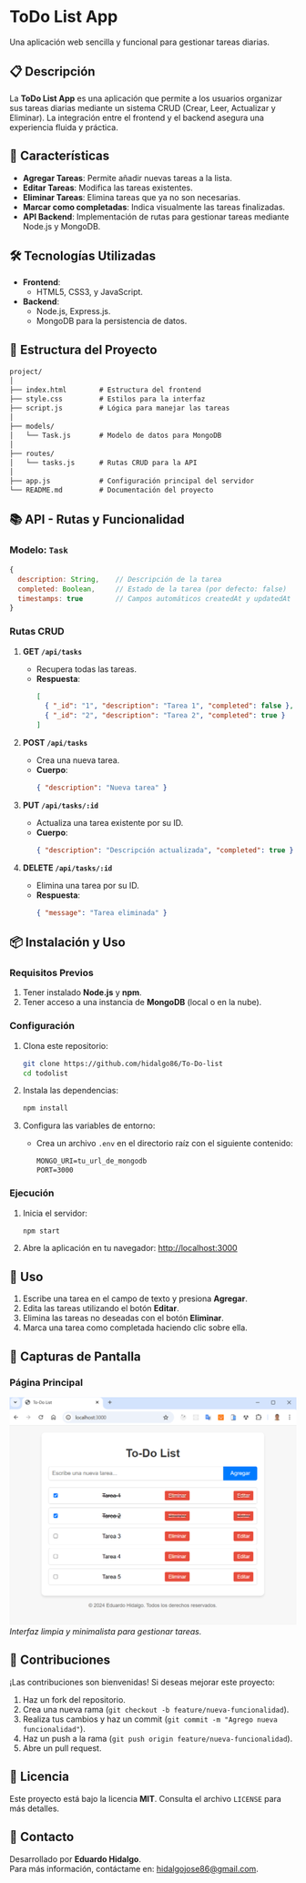 
# ToDo List App

Una aplicación web sencilla y funcional para gestionar tareas diarias.

## 📋 Descripción

La **ToDo List App** es una aplicación que permite a los usuarios organizar sus tareas diarias mediante un sistema CRUD (Crear, Leer, Actualizar y Eliminar). La integración entre el frontend y el backend asegura una experiencia fluida y práctica.

## 🚀 Características

- **Agregar Tareas**: Permite añadir nuevas tareas a la lista.
- **Editar Tareas**: Modifica las tareas existentes.
- **Eliminar Tareas**: Elimina tareas que ya no son necesarias.
- **Marcar como completadas**:  Indica visualmente las tareas finalizadas.
- **API Backend**: Implementación de rutas para gestionar tareas mediante Node.js y MongoDB.

## 🛠️ Tecnologías Utilizadas

- **Frontend**:
  - HTML5, CSS3, y JavaScript.
- **Backend**:
  - Node.js, Express.js.
  - MongoDB para la persistencia de datos.

## 📂 Estructura del Proyecto

```plaintext
project/
│
├── index.html        # Estructura del frontend
├── style.css         # Estilos para la interfaz
├── script.js         # Lógica para manejar las tareas
│
├── models/
│   └── Task.js       # Modelo de datos para MongoDB
│
├── routes/
│   └── tasks.js      # Rutas CRUD para la API
│
├── app.js            # Configuración principal del servidor
└── README.md         # Documentación del proyecto
```

## 📚 API - Rutas y Funcionalidad

### **Modelo: `Task`**
```javascript
{
  description: String,    // Descripción de la tarea
  completed: Boolean,     // Estado de la tarea (por defecto: false)
  timestamps: true        // Campos automáticos createdAt y updatedAt
}
```

### **Rutas CRUD**

1. **GET `/api/tasks`**
   - Recupera todas las tareas.
   - **Respuesta**:
     ```json
     [
       { "_id": "1", "description": "Tarea 1", "completed": false },
       { "_id": "2", "description": "Tarea 2", "completed": true }
     ]
     ```

2. **POST `/api/tasks`**
   - Crea una nueva tarea.
   - **Cuerpo**:
     ```json
     { "description": "Nueva tarea" }
     ```

3. **PUT `/api/tasks/:id`**
   - Actualiza una tarea existente por su ID.
   - **Cuerpo**:
     ```json
     { "description": "Descripción actualizada", "completed": true }
     ```

4. **DELETE `/api/tasks/:id`**
   - Elimina una tarea por su ID.
   - **Respuesta**:
     ```json
     { "message": "Tarea eliminada" }
     ```

## 📦 Instalación y Uso

### Requisitos Previos

1. Tener instalado **Node.js** y **npm**.
2. Tener acceso a una instancia de **MongoDB** (local o en la nube).

### Configuración

1. Clona este repositorio:
   ```bash
   git clone https://github.com/hidalgo86/To-Do-list
   cd todolist
   ```

2. Instala las dependencias:
   ```bash
   npm install
   ```

3. Configura las variables de entorno:
   - Crea un archivo `.env` en el directorio raíz con el siguiente contenido:
     ```plaintext
     MONGO_URI=tu_url_de_mongodb
     PORT=3000
     ```

### Ejecución

1. Inicia el servidor:
   ```bash
   npm start
   ```

2. Abre la aplicación en tu navegador:
   [http://localhost:3000](http://localhost:3000)

## 🌟 Uso

1. Escribe una tarea en el campo de texto y presiona **Agregar**.
2. Edita las tareas utilizando el botón **Editar**.
3. Elimina las tareas no deseadas con el botón **Eliminar**.
4. Marca una tarea como completada haciendo clic sobre ella.

## 🎨 Capturas de Pantalla

### Página Principal

![ToDo List UI](./image/app.png)  
*Interfaz limpia y minimalista para gestionar tareas.*

## 🤝 Contribuciones

¡Las contribuciones son bienvenidas! Si deseas mejorar este proyecto:

1. Haz un fork del repositorio.
2. Crea una nueva rama (`git checkout -b feature/nueva-funcionalidad`).
3. Realiza tus cambios y haz un commit (`git commit -m "Agrego nueva funcionalidad"`).
4. Haz un push a la rama (`git push origin feature/nueva-funcionalidad`).
5. Abre un pull request.

## 📝 Licencia

Este proyecto está bajo la licencia **MIT**. Consulta el archivo `LICENSE` para más detalles.

## 📧 Contacto

Desarrollado por **Eduardo Hidalgo**.  
Para más información, contáctame en: [hidalgojose86@gmail.com](mailto:hidalgojose86@gmail.com).
